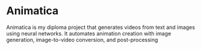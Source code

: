# Animatica
Animatica is my diploma project that generates videos from text and images using neural networks. It automates animation creation with image generation, image-to-video conversion, and post-processing
